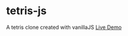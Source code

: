 # tetris-js
A tetris clone created with vanillaJS
[Live Demo](https://obsfx.github.io/jsworks/tetrisjs/)
